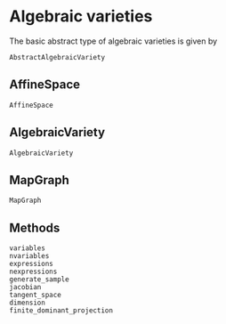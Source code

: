 # Algebraic varieties

The basic abstract type of algebraic varieties is given by

```@docs
AbstractAlgebraicVariety
```

## AffineSpace

```@docs
AffineSpace
```

## AlgebraicVariety

```@docs
AlgebraicVariety
```

## MapGraph

```@docs
MapGraph
```

## Methods

```@docs
variables
nvariables
expressions
nexpressions
generate_sample
jacobian
tangent_space
dimension
finite_dominant_projection
```
